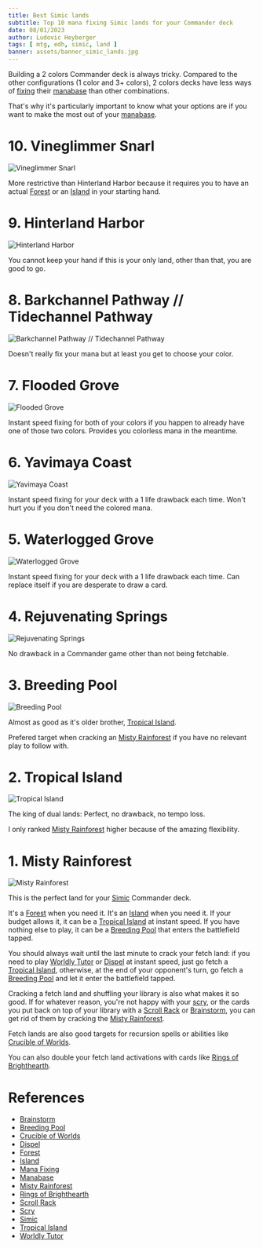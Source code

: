 ```yaml
---
title: Best Simic lands
subtitle: Top 10 mana fixing Simic lands for your Commander deck
date: 08/01/2023
author: Ludovic Heyberger
tags: [ mtg, edh, simic, land ]
banner: assets/banner_simic_lands.jpg
---
```


Building a 2 colors Commander deck is always tricky. Compared to the other configurations (1 color and 3+ colors), 2 colors decks have less ways of [fixing][Mana Fixing] their [manabase][Manabase] than other combinations.

That's why it's particularly important to know what your options are if you want to make the most out of your [manabase][Manabase].


# 10. Vineglimmer Snarl

![Vineglimmer Snarl](assets/vineglimmer_snarl.jpg)

More restrictive than Hinterland Harbor because it requires you to have an actual [Forest][Forest] or an [Island][Island] in your starting hand.


# 9. Hinterland Harbor

![Hinterland Harbor](assets/hinterland_harbor.jpg)

You cannot keep your hand if this is your only land, other than that, you are good to go.


# 8. Barkchannel Pathway // Tidechannel Pathway

![Barkchannel Pathway // Tidechannel Pathway](assets/barkchannel_pathway_tidechannel_pathway.jpg)

Doesn't really fix your mana but at least you get to choose your color.


# 7. Flooded Grove

![Flooded Grove](assets/flooded_grove.jpg)

Instant speed fixing for both of your colors if you happen to already have one of those two colors. Provides you colorless mana in the meantime.


# 6. Yavimaya Coast

![Yavimaya Coast](assets/yavimaya_coast.jpg)

Instant speed fixing for your deck with a 1 life drawback each time. Won't hurt you if you don't need the colored mana.


# 5. Waterlogged Grove

![Waterlogged Grove](assets/waterlogged_grove.jpg)

Instant speed fixing for your deck with a 1 life drawback each time. Can replace itself if you are desperate to draw a card.


# 4. Rejuvenating Springs

![Rejuvenating Springs](assets/rejuvenating_springs.jpg)

No drawback in a Commander game other than not being fetchable.


# 3. Breeding Pool

![Breeding Pool](assets/breeding_pool.jpg)

Almost as good as it's older brother, [Tropical Island][Tropical Island].

Prefered target when cracking an [Misty Rainforest][Misty Rainforest] if you have no relevant play to follow with.


# 2. Tropical Island

![Tropical Island](assets/tropical_island.jpg)

The king of dual lands: Perfect, no drawback, no tempo loss.

I only ranked [Misty Rainforest][Misty Rainforest] higher because of the amazing flexibility.


# 1. Misty Rainforest

![Misty Rainforest](assets/misty_rainforest.jpg)

This is the perfect land for your [Simic][Simic] Commander deck.

It's a [Forest][Forest] when you need it.
It's an [Island][Island] when you need it.
If your budget allows it, it can be a [Tropical Island][Tropical Island] at instant speed.
If you have nothing else to play, it can be a [Breeding Pool][Breeding Pool] that enters the battlefield tapped.

You should always wait until the last minute to crack your fetch land: if you need to play [Worldly Tutor][Worldly Tutor] or [Dispel][Dispel] at instant speed, just go fetch a [Tropical Island][Tropical Island], otherwise, at the end of your opponent's turn, go fetch a [Breeding Pool][Breeding Pool] and let it enter the battlefield tapped.

Cracking a fetch land and shuffling your library is also what makes it so good. If for whatever reason, you're not happy with your [scry][Scry], or the cards you put back on top of your library with a [Scroll Rack][Scroll Rack] or [Brainstorm][Brainstorm], you can get rid of them by cracking the [Misty Rainforest][Misty Rainforest].

Fetch lands are also good targets for recursion spells or abilities like [Crucible of Worlds][Crucible of Worlds].

You can also double your fetch land activations with cards like [Rings of Brighthearth][Rings of Brighthearth].


# References

[Brainstorm]:https://scryfall.com/search?q=!brainstorm
[Breeding Pool]:https://scryfall.com/search?q=!breeding-pool
[Crucible of Worlds]:https://scryfall.com/search?q=!crucible-of-worlds
[Dispel]:https://scryfall.com/search?q=!dispel
[Forest]:https://scryfall.com/search?q=!forest
[Island]:https://scryfall.com/search?q=!island
[Mana Fixing]:https://mtg.gamepedia.com/Mana_fixing
[Manabase]:https://mtg.gamepedia.com/Mana_base
[Misty Rainforest]:https://scryfall.com/search?q=!misty_rainforest
[Rings of Brighthearth]:https://scryfall.com/search?q=!rings-of-brighthearth
[Scroll Rack]:https://scryfall.com/search?q=!scroll-rack
[Scry]:https://mtg.gamepedia.com/Scry
[Simic]:https://mtg.fandom.com/wiki/Simic
[Tropical Island]:https://scryfall.com/search?q=!tropical-island
[Worldly Tutor]:https://scryfall.com/search?q=!worldly_tutor

* [Brainstorm][Brainstorm]
* [Breeding Pool][Breeding Pool]
* [Crucible of Worlds][Crucible of Worlds]
* [Dispel][Dispel]
* [Forest][Forest]
* [Island][Island]
* [Mana Fixing][Mana Fixing]
* [Manabase][Manabase]
* [Misty Rainforest][Misty Rainforest]
* [Rings of Brighthearth][Rings of Brighthearth]
* [Scroll Rack][Scroll Rack]
* [Scry][Scry]
* [Simic][Simic]
* [Tropical Island][Tropical Island]
* [Worldly Tutor][Worldly Tutor]
